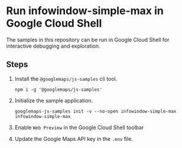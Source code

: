 # Run infowindow-simple-max in Google Cloud Shell

The samples in this repository can be run in Google Cloud Shell for interactive debugging and exploration.

## Steps

1. Install the `@googlemaps/js-samples` cli tool.

    ```
    npm i -g '@googlemaps/js-samples'
    ```
1. Initialize the sample application. 
    ```
    googlemaps-js-samples init -v --no-open infowindow-simple-max infowindow-simple-max
    ```
1. Enable `Web Preview` in the Google Cloud Shell toolbar
1. Update the Google Maps API key in the `.env` file.
